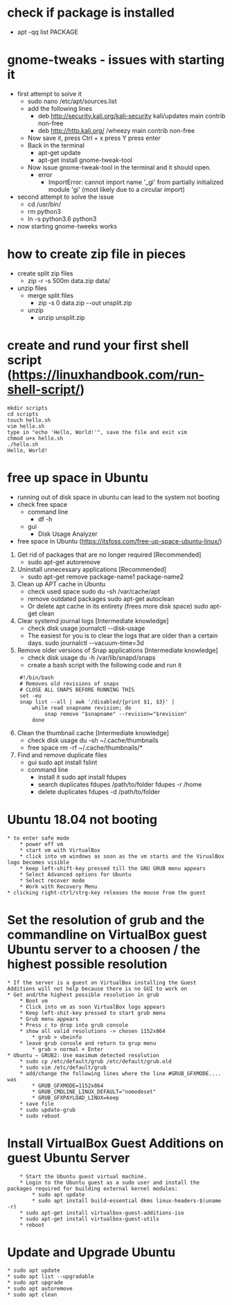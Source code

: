 
# check if package is installed
* apt -qq list PACKAGE

# gnome-tweaks - issues with starting it
* first attempt to solve it
    * sudo nano /etc/apt/sources.list
    * add the following lines
        * deb http://security.kali.org/kali-security kali/updates main contrib non-free
        * deb http://http.kali.org/ /wheezy main contrib non-free
    * Now save it, press Ctrl + x press Y press enter
    * Back in the terminal
        * apt-get update
        * apt-get install gnome-tweak-tool
    * Now issue gnome-tweak-tool in the terminal and it should open.
        * error
            * ImportError: cannot import name '_gi' from partially initialized module 'gi' (most likely due to a circular import)
* second attempt to solve the issue    
    * cd /usr/bin/
    * rm python3
    * ln -s python3.6 python3
* now starting gnome-tweeks works

# how to create zip file in pieces
* create split zip files 
    * zip -r -s 500m data.zip data/
* unzip files
    * merge split files  
    	* zip -s 0 data.zip --out unsplit.zip
    * unzip
        * unzip unsplit.zip  
# create and rund your first shell script (https://linuxhandbook.com/run-shell-script/)
    mkdir scripts
	cd scripts
	touch hello.sh
	vim hello.sh
	type in "echo 'Hello, World!'", save the file and exit vim
	chmod u+x hello.sh
	./hello.sh
	Hello, World!
# free up space in Ubuntu
* running out of disk space in ubuntu can lead to the system not booting
* check free space
	* command line
		* df -h
	* gui
		* Disk Usage Analyzer
* free space in Ubuntu (https://itsfoss.com/free-up-space-ubuntu-linux/)
1. Get rid of packages that are no longer required [Recommended]
	* sudo apt-get autoremove
2. Uninstall unnecessary applications [Recommended]
	* sudo apt-get remove package-name1 package-name2
3. Clean up APT cache in Ubuntu
	* check used space
		sudo du -sh /var/cache/apt
	* remove outdated packages
		sudo apt-get autoclean
	*  Or delete apt cache in its entirety (frees more disk space)
		sudo apt-get clean
4. Clear systemd journal logs [Intermediate knowledge]
	* check disk usage
		journalctl --disk-usage
	* The easiest for you is to clear the logs that are older than a certain days.
		sudo journalctl --vacuum-time=3d
5. Remove older versions of Snap applications [Intermediate knowledge]
	* check disk usage
		du -h /var/lib/snapd/snaps
	* create a bash script with the following code and run it
```
	#!/bin/bash
	# Removes old revisions of snaps
	# CLOSE ALL SNAPS BEFORE RUNNING THIS
	set -eu
	snap list --all | awk '/disabled/{print $1, $3}' |
		while read snapname revision; do
			snap remove "$snapname" --revision="$revision"
		done
```
6. Clean the thumbnail cache [Intermediate knowledge]
	* check disk usage
		du -sh ~/.cache/thumbnails
	* free space
		rm -rf ~/.cache/thumbnails/*
7. Find and remove duplicate files
	* gui
		sudo apt install fslint
	* command line
		* install it
			sudo apt install fdupes
		* search duplicates
			fdupes /path/to/folder
			fdupes -r /home
		* delete duplicates
			fdupes -d /path/to/folder
# Ubuntu 18.04 not booting
	* to enter safe mode
		* power off vm
		* start vm with VirtualBox
		* click into vm windows as soon as the vm starts and the VirualBox logo becomes visible
		* keep left-shift-key pressed till the GNU GRUB menu appears
		* Select Advanced options for Ubuntu
		* Select recover mode
		* Work with Recovery Menu
	* clicking right-ctrl/strg-key releases the mouse from the guest
# Set the resolution of grub and the commandline on VirtualBox guest Ubuntu server to a choosen / the highest possible resolution 
	* If the server is a guest on VirtualBox installing the Guest Additions will not help because there is no GUI to work on
    * Get and/the highest possible resolution in grub 
        * Boot vm 
        * Click into vm as soon VirtualBox logo appears
        * Keep left-shit-key pressed to start grub menu
        * Grub menu appears
        * Press c to drop into grub console
        * show all valid resolutions -> chosen 1152x864
            * grub > vbeinfo 
        * leave grub console and return to grup menu
            * grub > normal + Enter
    * Ubuntu – GRUB2: Use maximum detected resolution
        * sudo cp /etc/default/grub /etc/default/grub.old
        * sudo vim /etc/default/grub
        * add/change the following lines where the line #GRUB_GFXMODE.... was
            * GRUB_GFXMODE=1152x864 
            * GRUB_CMDLINE_LINUX_DEFAULT="nomodeset"
            * GRUB_GFXPAYLOAD_LINUX=keep    
        * save file
        * sudo update-grub
        * sudo reboot
# Install VirtualBox Guest Additions on guest Ubuntu Server
        * Start the Ubuntu guest virtual machine.
        * Login to the Ubuntu guest as a sudo user and install the packages required for building external kernel modules:
            * sudo apt update
            * sudo apt install build-essential dkms linux-headers-$(uname -r)
        * sudo apt-get install virtualbox-guest-additions-iso
        * sudo apt-get install virtualbox-guest-utils
        * reboot
# Update and Upgrade Ubuntu
    * sudo apt update
    * sudo apt list --upgradable
    * sudo apt upgrade
    * sudo apt autoremove
    * sudo apt clean

